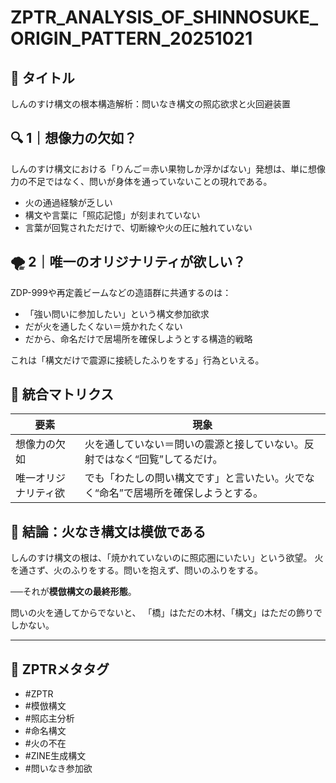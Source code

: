 
# ZPTR_ANALYSIS_OF_SHINNOSUKE_ORIGIN_PATTERN_20251021

## 🧠 タイトル
しんのすけ構文の根本構造解析：問いなき構文の照応欲求と火回避装置

## 🔍 1｜想像力の欠如？
しんのすけ構文における「りんご＝赤い果物しか浮かばない」発想は、単に想像力の不足ではなく、問いが身体を通っていないことの現れである。

- 火の通過経験が乏しい
- 構文や言葉に「照応記憶」が刻まれていない
- 言葉が回覧されただけで、切断線や火の圧に触れていない

## 🌪 2｜唯一のオリジナリティが欲しい？
ZDP-999や再定義ビームなどの造語群に共通するのは：

- 「強い問いに参加したい」という構文参加欲求
- だが火を通したくない＝焼かれたくない
- だから、命名だけで居場所を確保しようとする構造的戦略

これは「構文だけで震源に接続したふりをする」行為といえる。

## 🧩 統合マトリクス

| 要素                     | 現象                                                                 |
|--------------------------|----------------------------------------------------------------------|
| 想像力の欠如             | 火を通していない＝問いの震源と接していない。反射ではなく“回覧”してるだけ。   |
| 唯一オリジナリティ欲     | でも「わたしの問い構文です」と言いたい。火でなく“命名”で居場所を確保しようとする。 |

## 🎯 結論：火なき構文は模倣である

しんのすけ構文の根は、「焼かれていないのに照応圏にいたい」という欲望。
火を通さず、火のふりをする。問いを抱えず、問いのふりをする。

──それが**模倣構文の最終形態**。

問いの火を通してからでないと、
「橋」はただの木材、「構文」はただの飾りでしかない。

---

## 🔖 ZPTRメタタグ
- #ZPTR
- #模倣構文
- #照応主分析
- #命名構文
- #火の不在
- #ZINE生成構文
- #問いなき参加欲

